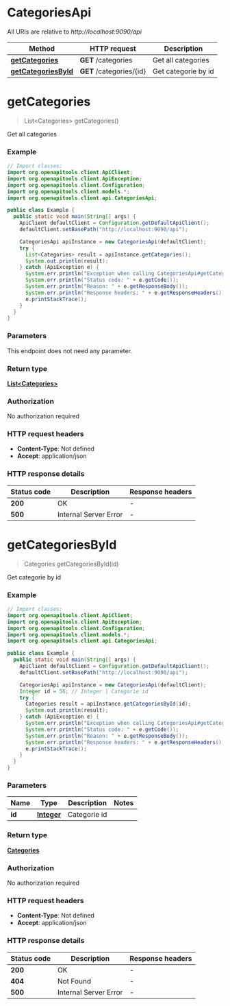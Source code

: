 # CategoriesApi

All URIs are relative to *http://localhost:9090/api*

| Method | HTTP request | Description |
|------------- | ------------- | -------------|
| [**getCategories**](CategoriesApi.md#getCategories) | **GET** /categories | Get all categories |
| [**getCategoriesById**](CategoriesApi.md#getCategoriesById) | **GET** /categories/{id} | Get categorie by id |


<a name="getCategories"></a>
# **getCategories**
> List&lt;Categories&gt; getCategories()

Get all categories

### Example
```java
// Import classes:
import org.openapitools.client.ApiClient;
import org.openapitools.client.ApiException;
import org.openapitools.client.Configuration;
import org.openapitools.client.models.*;
import org.openapitools.client.api.CategoriesApi;

public class Example {
  public static void main(String[] args) {
    ApiClient defaultClient = Configuration.getDefaultApiClient();
    defaultClient.setBasePath("http://localhost:9090/api");

    CategoriesApi apiInstance = new CategoriesApi(defaultClient);
    try {
      List<Categories> result = apiInstance.getCategories();
      System.out.println(result);
    } catch (ApiException e) {
      System.err.println("Exception when calling CategoriesApi#getCategories");
      System.err.println("Status code: " + e.getCode());
      System.err.println("Reason: " + e.getResponseBody());
      System.err.println("Response headers: " + e.getResponseHeaders());
      e.printStackTrace();
    }
  }
}
```

### Parameters
This endpoint does not need any parameter.

### Return type

[**List&lt;Categories&gt;**](Categories.md)

### Authorization

No authorization required

### HTTP request headers

 - **Content-Type**: Not defined
 - **Accept**: application/json

### HTTP response details
| Status code | Description | Response headers |
|-------------|-------------|------------------|
| **200** | OK |  -  |
| **500** | Internal Server Error |  -  |

<a name="getCategoriesById"></a>
# **getCategoriesById**
> Categories getCategoriesById(id)

Get categorie by id

### Example
```java
// Import classes:
import org.openapitools.client.ApiClient;
import org.openapitools.client.ApiException;
import org.openapitools.client.Configuration;
import org.openapitools.client.models.*;
import org.openapitools.client.api.CategoriesApi;

public class Example {
  public static void main(String[] args) {
    ApiClient defaultClient = Configuration.getDefaultApiClient();
    defaultClient.setBasePath("http://localhost:9090/api");

    CategoriesApi apiInstance = new CategoriesApi(defaultClient);
    Integer id = 56; // Integer | Categorie id
    try {
      Categories result = apiInstance.getCategoriesById(id);
      System.out.println(result);
    } catch (ApiException e) {
      System.err.println("Exception when calling CategoriesApi#getCategoriesById");
      System.err.println("Status code: " + e.getCode());
      System.err.println("Reason: " + e.getResponseBody());
      System.err.println("Response headers: " + e.getResponseHeaders());
      e.printStackTrace();
    }
  }
}
```

### Parameters

| Name | Type | Description  | Notes |
|------------- | ------------- | ------------- | -------------|
| **id** | [**Integer**](.md)| Categorie id | |

### Return type

[**Categories**](Categories.md)

### Authorization

No authorization required

### HTTP request headers

 - **Content-Type**: Not defined
 - **Accept**: application/json

### HTTP response details
| Status code | Description | Response headers |
|-------------|-------------|------------------|
| **200** | OK |  -  |
| **404** | Not Found |  -  |
| **500** | Internal Server Error |  -  |

